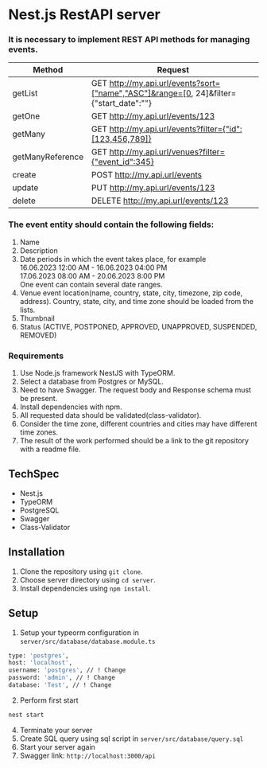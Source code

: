 # Nest.js RestAPI server

### It is necessary to implement REST API methods for managing events.

| Method | Request |
|-----|-----|
| getList | GET http://my.api.url/events?sort=["name","ASC"]&range=[0, 24]&filter={"start_date":""} |
| getOne | GET http://my.api.url/events/123 |
| getMany | GET http://my.api.url/events?filter={"id":[123,456,789]} |
| getManyReference | GET http://my.api.url/venues?filter={"event_id":345} |
| create | POST http://my.api.url/events |
| update | PUT http://my.api.url/events/123 |
| delete | DELETE http://my.api.url/events/123 |

### The event entity should contain the following fields:
1. Name
2. Description
3. Date periods in which the event takes place, for example
<br>16.06.2023 12:00 AM - 16.06.2023 04:00 PM
<br>17.06.2023 08:00 AM - 20.06.2023 8:00 PM
<br>One event can contain several date ranges. 
4. Venue event location(name, country, state, city, timezone, zip code, address). Сountry, state, city, and time zone should be loaded from the lists.
5. Thumbnail
6. Status (ACTIVE, POSTPONED, APPROVED, UNAPPROVED, SUSPENDED, REMOVED)

### Requirements
1. Use Node.js framework NestJS with TypeORM.
2. Select a database from Postgres or MySQL.
3. Need to have Swagger. The request body and Response schema must be present.
4. Install dependencies with npm.
5. All requested data should be validated(class-validator).
6. Consider the time zone, different countries and cities may have different time zones.
7. The result of the work performed should be a link to the git repository with a readme file.

## TechSpec
- Nest.js
- TypeORM
- PostgreSQL
- Swagger
- Class-Validator

## Installation
1. Clone the repository using `git clone`.
2. Choose server directory using `cd server`.
3. Install dependencies using `npm install`.

## Setup
1. Setup your typeorm configuration in `server/src/database/database.module.ts`
```bash
type: 'postgres',
host: 'localhost',
username: 'postgres', // ! Change
password: 'admin', // ! Change
database: 'Test', // ! Change
```
2. Perform first start
```bash
nest start
```
4. Terminate your server
5. Create SQL query using sql script in `server/src/database/query.sql`
6. Start your server again
7. Swagger link: `http://localhost:3000/api`
